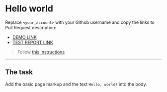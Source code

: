 # Hello world
Replace `<your_account>` with your Github username and copy the links to Pull Request description:
- [DEMO LINK](https://ShmelyovOleg.github.io/layout_hello-world/)
- [TEST REPORT LINK](https://ShmelyovOleg.github.io/layout_hello-world/report/html_report/)

> Follow [this instructions](https://mate-academy.github.io/layout_task-guideline/#how-to-solve-the-layout-tasks-on-github)
___

## The task
Add the basic page markup and the text `Hello, world!` into the body.
